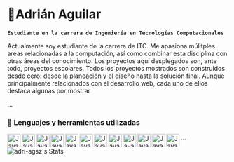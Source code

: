# 🌱Adrián Aguilar

<!--
**adri-agsz/adri-agsz** is a ✨ _special_ ✨ repository because its `README.md` (this file) appears on your GitHub profile.

Here are some ideas to get you started:

- 🔭 I’m currently working on ...
- 🌱 I’m currently learning ...
- 👯 I’m looking to collaborate on ...
- 🤔 I’m looking for help with ...
- 💬 Ask me about ...
- 📫 How to reach me: ...
- 😄 Pronouns: ...
- ⚡ Fun fact: ...
-->

**`Estudiante en la carrera de Ingeniería en Tecnologías Computacionales`**

Actualmente soy estudiante de la carrera de ITC. Me apasiona múlitples areas relacionadas a la computación, así como combinar esta disciplina con otras áreas del conocimiento. Los proyectos aquí desplegados son, ante todo, proyectos escolares. Todos los proyectos mostrados son construidos desde cero: desde la planeación y el diseño hasta la solución final. Aunque principalmente relacionados con el desarrollo web, cada uno de ellos destaca algunas por mostrar

...

### 💼 Lenguajes y herramientas utilizadas

<img align="left" alt="Java" width="30px" stule="padding-rigth:10px;" src="https://cdn.jsdelivr.net/gh/devicons/devicon@latest/icons/python/python-original.svg"/>
<img align="left" alt="Java" width="30px" stule="padding-rigth:10px;" src="https://cdn.jsdelivr.net/gh/devicons/devicon@latest/icons/djangorest/djangorest-original.svg"/>
<img align="left" alt="Java" width="30px" stule="padding-rigth:10px;" src="https://cdn.jsdelivr.net/gh/devicons/devicon@latest/icons/unity/unity-original.svg"/>
<img align="left" alt="Java" width="30px" stule="padding-rigth:10px;" src="https://cdn.jsdelivr.net/gh/devicons/devicon@latest/icons/html5/html5-original.svg"/>
<img align="left" alt="Java" width="30px" stule="padding-rigth:10px;" src="https://cdn.jsdelivr.net/gh/devicons/devicon@latest/icons/swift/swift-original.svg"/>
<img align="left" alt="Java" width="30px" stule="padding-rigth:10px;" src="https://cdn.jsdelivr.net/gh/devicons/devicon@latest/icons/typescript/typescript-original.svg"/>
<img align="left" alt="Java" width="30px" stule="padding-rigth:10px;" src="https://cdn.jsdelivr.net/gh/devicons/devicon@latest/icons/tailwindcss/tailwindcss-plain-wordmark.svg"/>
<img align="left" alt="Java" width="30px" stule="padding-rigth:10px;" src="https://cdn.jsdelivr.net/gh/devicons/devicon@latest/icons/react/react-original.svg"/>
<img align="left" alt="Java" width="30px" stule="padding-rigth:10px;" src="https://cdn.jsdelivr.net/gh/devicons/devicon@latest/icons/java/java-original.svg"/>
<img align="left" alt="Java" width="30px" stule="padding-rigth:10px;" src="https://cdn.jsdelivr.net/gh/devicons/devicon@latest/icons/intellij/intellij-original.svg"/>
<img align="left" alt="Java" width="30px" stule="padding-rigth:10px;" src="https://cdn.jsdelivr.net/gh/devicons/devicon@latest/icons/amazonwebservices/amazonwebservices-original-wordmark.svg"/>
<img align="left" alt="Java" width="30px" stule="padding-rigth:10px;" src="https://cdn.jsdelivr.net/gh/devicons/devicon@latest/icons/azure/azure-original.svg"/>

...

![adri-agsz's Stats](https://github-readme-stats.vercel.app/api?username=adri-agsz&theme=vue-dark&show_icons=true&hide_border=true&count_private=true)

